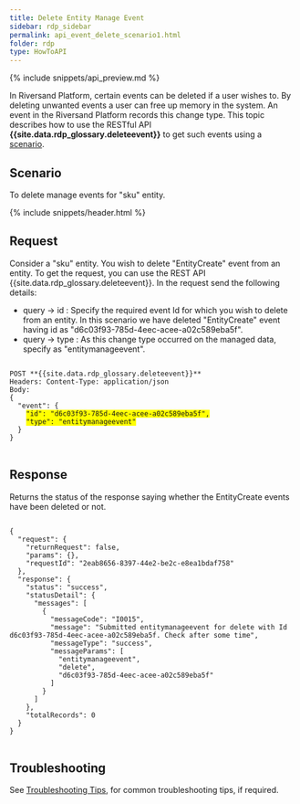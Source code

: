 ```yaml
---
title: Delete Entity Manage Event
sidebar: rdp_sidebar
permalink: api_event_delete_scenario1.html
folder: rdp
type: HowToAPI
---
```


{% include snippets/api_preview.md %}

In Riversand Platform, certain events can be deleted if a user wishes to. By deleting unwanted events a user can free up memory in the system. An event in the Riversand Platform records this change type. This topic describes how to use the RESTful API **{{site.data.rdp_glossary.deleteevent}}** to get such events using a [scenario](#scenario).

## Scenario

To delete manage events for "sku" entity.

{% include snippets/header.html %}

## Request

Consider a "sku" entity. You wish to delete "EntityCreate" event from an entity. To get the request, you can use the REST API {{site.data.rdp_glossary.deleteevent}}. In the request send the following details:

* query -> id : Specify the required event Id for which you wish to delete from an entity. In this scenario we have deleted "EntityCreate" event having id as "d6c03f93-785d-4eec-acee-a02c589eba5f".
* query -> type : As this change type occurred on the managed data, specify as "entitymanageevent". 

<pre>
<code>
POST **{{site.data.rdp_glossary.deleteevent}}**
Headers: Content-Type: application/json
Body:
{
  "event": {
    <span style="background-color: #FFFF00">"id": "d6c03f93-785d-4eec-acee-a02c589eba5f",</span>
    <span style="background-color: #FFFF00">"type": "entitymanageevent"</span>
  }
}
</code>
</pre> 

## Response

Returns the status of the response saying whether the EntityCreate events have been deleted or not.

<pre>
<code>
{
  "request": {
    "returnRequest": false,
    "params": {},
    "requestId": "2eab8656-8397-44e2-be2c-e8ea1bdaf758"
  },
  "response": {
    "status": "success",
    "statusDetail": {
      "messages": [
        {
          "messageCode": "I0015",
          "message": "Submitted entitymanageevent for delete with Id d6c03f93-785d-4eec-acee-a02c589eba5f. Check after some time",
          "messageType": "success",
          "messageParams": [
            "entitymanageevent",
            "delete",
            "d6c03f93-785d-4eec-acee-a02c589eba5f"
          ]
        }
      ]
    },
    "totalRecords": 0
  }
}
</code>
</pre>

## Troubleshooting

See [Troubleshooting Tips](api_troubleshooting_tips.html), for common troubleshooting tips, if required.